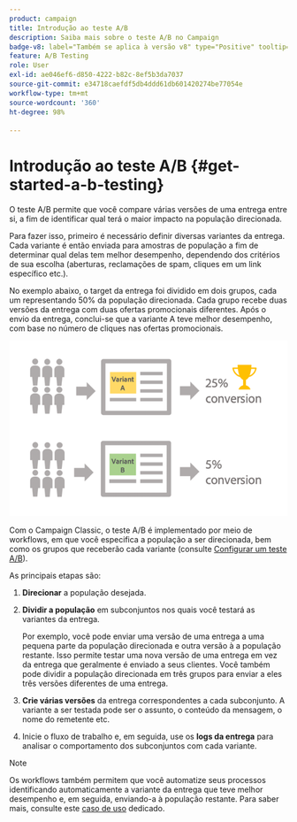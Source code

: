```yaml
---
product: campaign
title: Introdução ao teste A/B
description: Saiba mais sobre o teste A/B no Campaign
badge-v8: label="Também se aplica à versão v8" type="Positive" tooltip="Também se aplica ao Campaign v8"
feature: A/B Testing
role: User
exl-id: ae046ef6-d850-4222-b82c-8ef5b3da7037
source-git-commit: e34718caefdf5db4ddd61db601420274be77054e
workflow-type: tm+mt
source-wordcount: '360'
ht-degree: 98%

---
```


# Introdução ao teste A/B {#get-started-a-b-testing}


O teste A/B permite que você compare várias versões de uma entrega entre si, a fim de identificar qual terá o maior impacto na população direcionada.

Para fazer isso, primeiro é necessário definir diversas variantes da entrega. Cada variante é então enviada para amostras de população a fim de determinar qual delas tem melhor desempenho, dependendo dos critérios de sua escolha (aberturas, reclamações de spam, cliques em um link específico etc.).

No exemplo abaixo, o target da entrega foi dividido em dois grupos, cada um representando 50% da população direcionada. Cada grupo recebe duas versões da entrega com duas ofertas promocionais diferentes. Após o envio da entrega, conclui-se que a variante A teve melhor desempenho, com base no número de cliques nas ofertas promocionais.

![](assets/a-b-testing-schema.png)

Com o Campaign Classic, o teste A/B é implementado por meio de workflows, em que você especifica a população a ser direcionada, bem como os grupos que receberão cada variante (consulte [Configurar um teste A/B](configuring-a-b-testing.md)).

As principais etapas são:

1. **Direcionar** a população desejada.
1. **Dividir a população** em subconjuntos nos quais você testará as variantes da entrega.

   Por exemplo, você pode enviar uma versão de uma entrega a uma pequena parte da população direcionada e outra versão à a população restante. Isso permite testar uma nova versão de uma entrega em vez da entrega que geralmente é enviado a seus clientes. Você também pode dividir a população direcionada em três grupos para enviar a eles três versões diferentes de uma entrega.

1. **Crie várias versões** da entrega correspondentes a cada subconjunto. A variante a ser testada pode ser o assunto, o conteúdo da mensagem, o nome do remetente etc.
1. Inicie o fluxo de trabalho e, em seguida, use os **logs da entrega** para analisar o comportamento dos subconjuntos com cada variante.

>[!NOTE]
>
>Os workflows também permitem que você automatize seus processos identificando automaticamente a variante da entrega que teve melhor desempenho e, em seguida, enviando-a à população restante. Para saber mais, consulte este [caso de uso](a-b-testing-use-case.md) dedicado.
